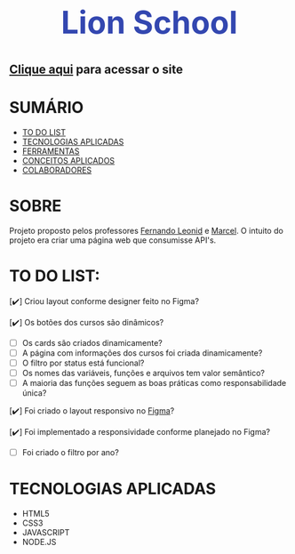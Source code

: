 # <div align="center"><h1 style="color:#3347B0">Lion School</h1></div>

## [Clique aqui](https://viniciusnunes137.github.io/front_lion-school/) para acessar o site

<div>

<h1>SUMÁRIO</h1>

- [TO DO LIST](#to-do-list)
- [TECNOLOGIAS APLICADAS](#tecnologias-aplicadas)
- [FERRAMENTAS](#ferramentas)
- [CONCEITOS APLICADOS](#conceitos-aplicados)
- [COLABORADORES](#colaboradores)

</div>

 <h1>SOBRE</h1>

Projeto proposto pelos professores [Fernando Leonid](https://github.com/fernandoleonid) e [Marcel](https://github.com/marcelnt). O intuito do projeto era criar uma página web que consumisse API's.

 <h1>TO DO LIST:</h1>   
<div>

[✔️] Criou layout conforme designer feito no Figma?

[✔️] Os botões dos cursos são dinâmicos?

- [ ] Os cards são criados dinamicamente?
- [ ] A página com informações dos cursos foi criada dinamicamente?
- [ ] O filtro por status está funcional?
- [ ] Os nomes das variáveis, funções e arquivos tem valor semântico?
- [ ] A maioria das funções seguem as boas práticas como responsabilidade única?

[✔️] Foi criado o layout responsivo no [Figma](https://www.figma.com/file/A6o2fN9eB9HXSQSrDCxYVm/lion-school?t=2PY3pkB34FrgerPy-0)?

[✔️] Foi implementado a responsividade conforme planejado no Figma?

- [ ] Foi criado o filtro por ano?
</div>

<h1>TECNOLOGIAS APLICADAS</h1>
<div>

- HTML5
- CSS3
- JAVASCRIPT
- NODE.JS

</div>


